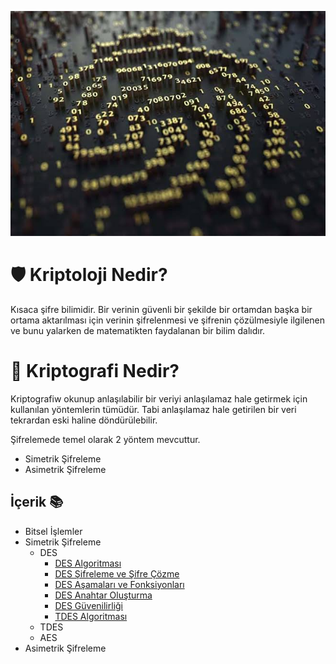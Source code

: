 ![resimbulunamadi](/resimler/key.jpeg)

# 🛡 Kriptoloji Nedir?
Kısaca şifre bilimidir. Bir verinin güvenli bir şekilde bir ortamdan başka bir ortama aktarılması için verinin şifrelenmesi ve şifrenin çözülmesiyle ilgilenen ve bunu yalarken de matematikten faydalanan bir bilim dalıdır.


# 💎 Kriptografi Nedir?
Kriptografiw okunup anlaşılabilir bir veriyi anlaşılamaz hale getirmek için kullanılan yöntemlerin tümüdür. Tabi anlaşılamaz hale getirilen bir veri tekrardan eski haline döndürülebilir.

Şifrelemede temel olarak 2 yöntem mevcuttur.

 - Simetrik Şifreleme
 - Asimetrik Şifreleme

## İçerik 📚
- Bitsel İşlemler
- Simetrik Şifreleme
   - DES
      - [DES Algoritması]()
      - [DES Şifreleme ve Şifre Çözme]()
       - [DES Aşamaları ve Fonksiyonları]()
       - [DES Anahtar Oluşturma]()
       - [DES Güvenilirliği](https://www.google.com)
        - [TDES Algoritması]()
    - TDES
    - AES
- Asimetrik Şifreleme

